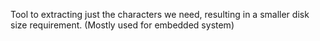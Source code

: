 Tool to extracting just the characters we need, resulting in a smaller disk size requirement. (Mostly used for embedded system)